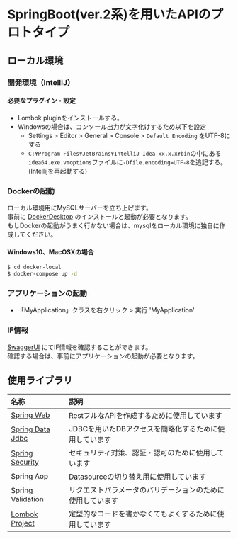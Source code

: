 # SpringBoot(ver.2系)を用いたAPIのプロトタイプ

## ローカル環境

### 開発環境（IntelliJ）

#### 必要なプラグイン・設定
- Lombok pluginをインストールする。
- Windowsの場合は、コンソール出力が文字化けするため以下を設定
  - Settings > Editor > General > Console > `Default Encoding` をUTF-8にする
  - `C:¥Program Files¥JetBrains¥IntelliJ Idea xx.x.x¥bin`の中にある`idea64.exe.vmoptions`ファイルに`-Dfile.encoding=UTF-8`を追記する。(Intellijを再起動する)

### Dockerの起動
ローカル環境用にMySQLサーバーを立ち上げます。  
事前に [DockerDesktop](https://docs.docker.com/get-docker/) のインストールと起動が必要となります。  
もしDockerの起動がうまく行かない場合は、mysqlをローカル環境に独自に作成してください。

#### Windows10、MacOSXの場合
```bash
$ cd docker-local
$ docker-compose up -d
```

### アプリケーションの起動
- 「MyApplication」クラスを右クリック > 実行 'MyApplication'

### IF情報
[SwaggerUI](http://localhost:8080/swagger-ui/index.html?configUrl=/v3/api-docs/swagger-config) にてIF情報を確認することができます。  
確認する場合は、事前にアプリケーションの起動が必要となります。

## 使用ライブラリ

| 名称                                                                                           | 説明                             |
|:---------------------------------------------------------------------------------------------|:-------------------------------|
| [Spring Web](https://spring.io/guides/gs/serving-web-content/)                               | RestフルなAPIを作成するために使用しています      |
| [Spring Data Jdbc](https://spring.pleiades.io/spring-data/jdbc/docs/current/reference/html/) | JDBCを用いたDBアクセスを簡略化するために使用しています |
| [Spring Security](https://projects.spring.io/spring-security/)                               | セキュリティ対策、認証・認可のために使用しています      |
| Spring Aop                                                                                   | Datasourceの切り替え用に使用しています       |
| Spring Validation                                                                            | リクエストパラメータのバリデーションのために使用しています  |
| [Lombok Project](https://projectlombok.org/)                                                 | 定型的なコードを書かなくてもよくするために使用しています   |
